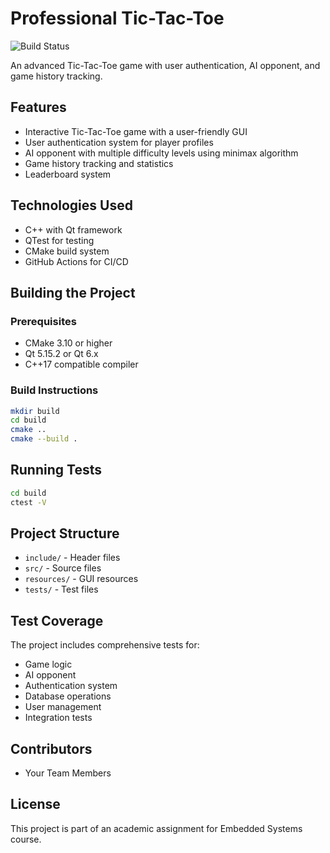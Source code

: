 # Professional Tic-Tac-Toe

![Build Status](https://github.com/yourusername/ProfessionalTicTacToe/workflows/Tic-Tac-Toe%20CI/badge.svg)

An advanced Tic-Tac-Toe game with user authentication, AI opponent, and game history tracking.

## Features

- Interactive Tic-Tac-Toe game with a user-friendly GUI
- User authentication system for player profiles
- AI opponent with multiple difficulty levels using minimax algorithm
- Game history tracking and statistics
- Leaderboard system

## Technologies Used

- C++ with Qt framework
- QTest for testing
- CMake build system
- GitHub Actions for CI/CD

## Building the Project

### Prerequisites

- CMake 3.10 or higher
- Qt 5.15.2 or Qt 6.x
- C++17 compatible compiler

### Build Instructions

```bash
mkdir build
cd build
cmake ..
cmake --build .
```

## Running Tests

```bash
cd build
ctest -V
```

## Project Structure

- `include/` - Header files
- `src/` - Source files
- `resources/` - GUI resources
- `tests/` - Test files

## Test Coverage

The project includes comprehensive tests for:
- Game logic
- AI opponent
- Authentication system
- Database operations
- User management
- Integration tests

## Contributors

- Your Team Members

## License

This project is part of an academic assignment for Embedded Systems course.
